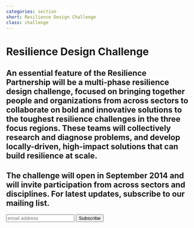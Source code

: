 ```yaml
---
categories: section
short: Resilience Design Challenge
class: challenge
---
```


# Resilience Design Challenge

## An essential feature of the Resilience Partnership will be a multi-phase resilience design challenge, focused on bringing together people and organizations from across sectors to collaborate on bold and innovative solutions to the toughest resilience challenges in the three focus regions. These teams will collectively research and diagnose problems, and develop locally-driven, high-impact solutions that can build resilience at scale.

## The challenge will open in September 2014 and will invite participation from across sectors and disciplines. __For latest updates, subscribe to our mailing list__.

<!-- Begin MailChimp Signup Form -->
<div id="mc_embed_signup" class='mc-embed'>
<form action="//rockefellerfoundation.us8.list-manage.com/subscribe/post?u=13b1929f69c721ee55b181c3e&amp;id=e5e75880a2" method="post" id="mc-embedded-subscribe-form" name="mc-embedded-subscribe-form" class="validate" target="_blank" novalidate>
	<input type="email" value="" name="EMAIL" class="email" id="mce-EMAIL" placeholder="email address" required>
    <!-- real people should not fill this in and expect good things - do not remove this or risk form bot signups-->
    <div style="position: absolute; left: -5000px;"><input type="text" name="b_13b1929f69c721ee55b181c3e_e5e75880a2" tabindex="-1" value=""></div>
    <input type="submit" value="Subscribe" name="subscribe" id="mc-embedded-subscribe" class="button">
</form>
</div>
<!--End mc_embed_signup-->
